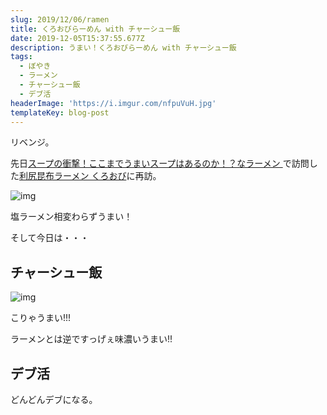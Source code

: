 ```yaml
---
slug: 2019/12/06/ramen
title: くろおびらーめん with チャーシュー飯
date: 2019-12-05T15:37:55.677Z
description: うまい！くろおびらーめん with チャーシュー飯
tags:
  - ぼやき
  - ラーメン
  - チャーシュー飯
  - デブ活
headerImage: 'https://i.imgur.com/nfpuVuH.jpg'
templateKey: blog-post
---
```

リベンジ。

先日[スープの衝撃！ここまでうまいスープはあるのか！？なラーメン
](https://tubone-project24.xyz/2019/11/21/ramen)で訪問した[利尻昆布ラーメン くろおび](https://tabelog.com/tokyo/A1308/A130802/13212916/)に再訪。

![img](https://i.imgur.com/uY2Lqm7.jpg)

塩ラーメン相変わらずうまい！

そして今日は・・・

## チャーシュー飯

![img](https://i.imgur.com/nfpuVuH.jpg)

こりゃうまい!!!

ラーメンとは逆ですっげぇ味濃いうまい!!

## デブ活

どんどんデブになる。
